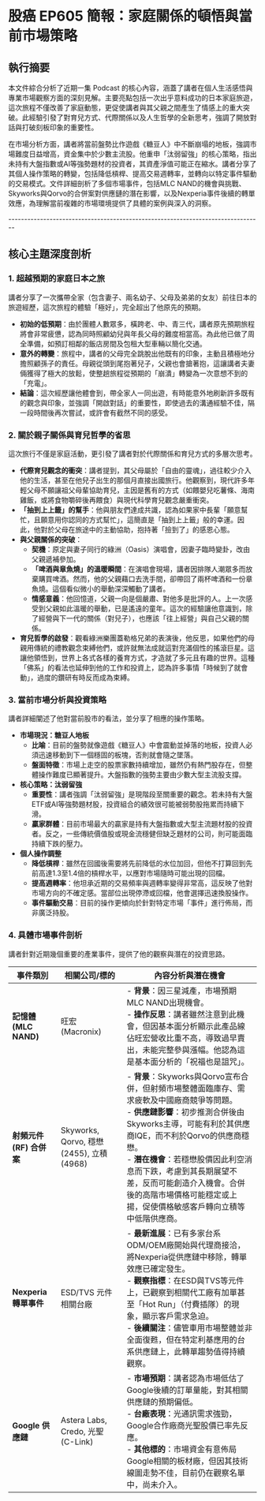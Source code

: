 # 股癌 EP605 簡報：家庭關係的頓悟與當前市場策略

## 執行摘要

本文件綜合分析了近期一集 Podcast 的核心內容，涵蓋了講者在個人生活感悟與專業市場觀察方面的深刻見解。主要亮點包括一次出乎意料成功的日本家庭旅遊，這次旅程不僅改善了家庭動態，更促使講者與其父親之間產生了情感上的重大突破。此經驗引發了對育兒方式、代際關係以及人生哲學的全新思考，強調了開放對話與打破刻板印象的重要性。

在市場分析方面，講者將當前盤勢比作遊戲《糖豆人》中不斷崩塌的地板，強調市場難度日益增高，資金集中於少數主流股。他重申「汰弱留強」的核心策略，指出未持有大盤指數或AI等強勢題材的投資者，其資產淨值可能正在縮水。講者分享了其個人操作策略的轉變，包括降低槓桿、提高交易週轉率，並轉向以特定事件驅動的交易模式。文件詳細剖析了多個市場事件，包括MLC NAND的機會與挑戰、Skyworks與Qorvo的合併案對供應鏈的潛在影響，以及Nexperia事件後續的轉單效應，為理解當前複雜的市場環境提供了具體的案例與深入的洞察。

\--------------------------------------------------------------------------------

## 核心主題深度剖析

### 1. 超越預期的家庭日本之旅

講者分享了一次攜帶全家（包含妻子、兩名幼子、父母及弟弟的女友）前往日本的旅遊經歷，這次旅程的體驗「極好」，完全超出了他原先的預期。

- **初始的低預期**：由於團體人數眾多，橫跨老、中、青三代，講者原先預期旅程將會非常疲憊，認為同時照顧幼兒與年長父母的難度相當高。為此他已做了周全準備，如預訂相鄰的飯店房間及包租大型車輛以簡化交通。
- **意外的轉變**：旅程中，講者的父母完全跳脫出他既有的印象，主動且積極地分擔照顧孫子的責任。母親從頭到尾抱著兒子，父親也會搶著抱，這讓講者夫妻倆獲得了極大的放鬆，使整趟旅程從預期的「崩潰」轉變為一次意想不到的「充電」。
- **結論**：這次經歷讓他體會到，帶全家人一同出遊，有時能意外地刷新許多既有的觀念與印象，並強調「開啟對話」的重要性，即使過去的溝通經驗不佳，隔一段時間後再次嘗試，或許會有截然不同的感受。

### 2. 關於親子關係與育兒哲學的省思

這次旅行不僅是家庭活動，更引發了講者對於代際關係和育兒方式的多層次思考。

- **代際育兒觀念的衝突**：講者提到，其父母屬於「自由的靈魂」，過往較少介入他的生活，甚至在他兒子出生的那個月直接出國旅行。他觀察到，現代許多年輕父母不願讓祖父母輩協助育兒，主因是舊有的方式（如餵嬰兒吃薯條、海南雞飯，或將食物嚼碎後再餵食）與現代科學育兒觀念嚴重衝突。
- **「抽到上上籤」的幫手**：他與朋友們達成共識，認為如果家中長輩「願意幫忙，且願意用你認同的方式幫忙」，這簡直是「抽到上上籤」般的幸運。因此，他對於父母在旅途中的主動協助，抱持著「撿到了」的感恩心態。
- **與父親關係的突破**：
  - **契機**：原定與妻子同行的綠洲（Oasis）演唱會，因妻子臨時變卦，改由父親遞補參加。
  - **「啤酒與章魚燒」的溫暖瞬間**：在演唱會現場，講者因排隊人潮眾多而放棄購買啤酒。然而，他的父親藉口去洗手間，卻帶回了兩杯啤酒和一份章魚燒。這個看似微小的舉動深深觸動了講者。
  - **情感意義**：他回憶道，父親一向是個嚴肅、對他多是批評的人。上一次感受到父親如此溫暖的舉動，已是遙遠的童年。這次的經驗讓他意識到，除了經營與下一代的關係（對兒子），也應該「往上經營」與自己父親的關係。
- **育兒哲學的啟發**：觀看綠洲樂團蓋勒格兄弟的表演後，他反思，如果他們的母親用傳統的禮教觀念束縛他們，或許就無法成就這對充滿個性的搖滾巨星。這讓他領悟到，世界上各式各樣的養育方式，才造就了多元且有趣的世界。這種「佛系」的看法也延伸到他的工作和投資上，認為許多事情「時候到了就會動」，過度的鑽研有時反而成為束縛。

### 3. 當前市場分析與投資策略

講者詳細闡述了他對當前股市的看法，並分享了相應的操作策略。

- **市場現況：糖豆人地板**
  - **比喻**：目前的盤勢就像遊戲《糖豆人》中會震動並掉落的地板，投資人必須迅速移動到下一個穩固的板塊，否則就會隨之墜落。
  - **盤面特徵**：市場上走空的股票家數持續增加，雖然仍有熱門股存在，但整體操作難度已顯著提升。大盤指數的強勢主要由少數大型主流股支撐。
- **核心策略：汰弱留強**
  - **重要性**：講者強調「汰弱留強」是現階段至關重要的觀念。若未持有大盤ETF或AI等強勢題材股，投資組合的績效很可能被弱勢股拖累而持續下滑。
  - **贏家群體**：目前市場最大的贏家是持有大盤指數或大型主流題材股的投資者。反之，一些傳統價值股或現金流穩健但缺乏題材的公司，則可能面臨持續下跌的壓力。
- **個人操作調整**
  - **降低槓桿**：雖然在回國後需要將先前降低的水位加回，但他不打算回到先前高達1.3至1.4倍的槓桿水平，以應對市場隨時可能出現的回檔。
  - **提高週轉率**：他坦承近期的交易頻率與週轉率變得非常高，這反映了他對市場方向的不確定感。當部位出現停滯或回檔，他會選擇迅速換股操作。
  - **事件驅動交易**：目前的操作更傾向於針對特定市場「事件」進行佈局，而非廣泛持股。

### 4. 具體市場事件剖析

講者針對近期幾個重要的產業事件，提供了他的觀察與潛在的投資思路。

| 事件類別                 | 相關公司/標的                             | 內容分析與潛在機會                                           |
| ------------------------ | ----------------------------------------- | ------------------------------------------------------------ |
| **記憶體 (MLC NAND)**    | 旺宏 (Macronix)                           | - **背景**：因三星減產，市場預期MLC NAND出現機會。<br>- **操作反思**：講者雖然注意到此機會，但因基本面分析顯示此產品線佔旺宏營收比重不高，導致過早賣出，未能完整參與漲幅。他認為這是基本面分析的「祝福也是詛咒」。 |
| **射頻元件 (RF) 合併案** | Skyworks, Qorvo, 穩懋 (2455), 立積 (4968) | - **背景**：Skyworks與Qorvo宣布合併，但射頻市場整體面臨庫存、需求疲軟及中國廠商競爭等問題。<br>- **供應鏈影響**：初步推測合併後由Skyworks主導，可能有利於其供應商IQE，而不利於Qorvo的供應商穩懋。<br>- **潛在機會**：若穩懋股價因此利空消息而下跌，考慮到其長期展望不差，反而可能創造介入機會。合併後的高階市場價格可能穩定或上揚，促使價格敏感客戶轉向立積等中低階供應商。 |
| **Nexperia 轉單事件**    | ESD/TVS 元件相關台廠                      | - **最新進展**：已有多家台系ODM/OEM廠開始與代理商接洽，將Nexperia從供應鏈中移除，轉單效應已確定發生。<br>- **觀察指標**：在ESD與TVS等元件上，已觀察到相關代工廠有加單甚至「Hot Run」（付費插隊）的現象，顯示客戶需求急迫。<br>- **後續關注**：儘管車用市場整體並非全面復甦，但在特定利基應用的台系供應鏈上，此轉單趨勢值得持續觀察。 |
| **Google 供應鏈**        | Astera Labs, Credo, 光聖 (C-Link)         | - **市場預期**：講者認為市場低估了Google後續的訂單量能，對其相關供應鏈的預期偏低。<br>- **台廠表現**：光通訊需求強勁，Google合作廠商光聖股價已率先反應。<br>- **其他標的**：市場資金有意佈局Google相關的板材廠，但因其技術線圖走勢不佳，目前仍在觀察名單中，尚未介入。 |